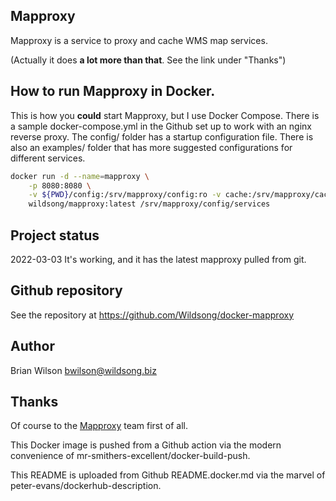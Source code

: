 ## Mapproxy

Mapproxy is a service to proxy and cache WMS map services.

(Actually it does **a lot more than that**. See the link under "Thanks")

## How to run Mapproxy in Docker.

This is how you **could** start Mapproxy, but I use Docker Compose.
There is a sample docker-compose.yml in the Github set up to work
with an nginx reverse proxy. The config/ folder has a startup configuration file. There is also an examples/ folder that
has more suggested configurations for different services.

```bash
docker run -d --name=mapproxy \
    -p 8080:8080 \
    -v ${PWD}/config:/srv/mapproxy/config:ro -v cache:/srv/mapproxy/cache \
    wildsong/mapproxy:latest /srv/mapproxy/config/services
```

## Project status

2022-03-03 It's working, and it has the latest mapproxy pulled from git.

## Github repository

See the repository at https://github.com/Wildsong/docker-mapproxy

## Author

Brian Wilson [bwilson@wildsong.biz](mailto:brian@wildsong.biz)

## Thanks

Of course to the [Mapproxy](https://mapproxy.org) team first of all.

This Docker image is pushed from a Github action via the modern convenience of mr-smithers-excellent/docker-build-push.

This README is uploaded from Github README.docker.md via the marvel of peter-evans/dockerhub-description.
